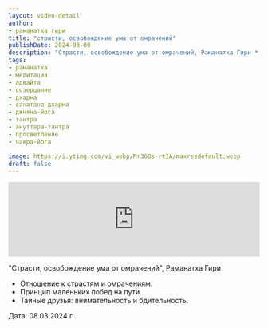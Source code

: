```yaml
---
layout: video-detail
author:
- раманатха гири
title: "страсти, освобождение ума от омрачений"
publishDate: 2024-03-08
description: "Страсти, освобождение ума от омрачений, Раманатха Гири * Отношение к страстям и омрачениям. * Принцип маленьких побед на пути. * Тайные друзья  внимательность и бдительность.   Дата  08.03.2024 г."
tags: 
- раманатха
- медитация
- адвайта
- созерцание
- дхарма
- санатана-дхарма
- джняна-йога
- тантра
- ануттара-тантра
- просветление
- чакра-йога

image: https://i.ytimg.com/vi_webp/Mr368s-rtIA/maxresdefault.webp
draft: false
---
```


<iframe width="100%" src="https://www.youtube.com/embed/Mr368s-rtIA" frameborder="0" allowfullscreen=""></iframe> 

 "Страсти, освобождение ума от омрачений", Раманатха Гири

* Отношение к страстям и омрачениям.
* Принцип маленьких побед на пути.
* Тайные друзья: внимательность и бдительность.

  
 Дата: 08.03.2024 г.

  

 